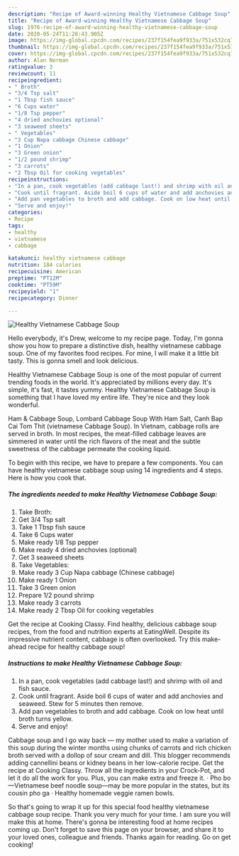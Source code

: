 ```yaml
---
description: "Recipe of Award-winning Healthy Vietnamese Cabbage Soup"
title: "Recipe of Award-winning Healthy Vietnamese Cabbage Soup"
slug: 1976-recipe-of-award-winning-healthy-vietnamese-cabbage-soup
date: 2020-05-24T11:28:43.905Z
image: https://img-global.cpcdn.com/recipes/237f154fea9f933a/751x532cq70/healthy-vietnamese-cabbage-soup-recipe-main-photo.jpg
thumbnail: https://img-global.cpcdn.com/recipes/237f154fea9f933a/751x532cq70/healthy-vietnamese-cabbage-soup-recipe-main-photo.jpg
cover: https://img-global.cpcdn.com/recipes/237f154fea9f933a/751x532cq70/healthy-vietnamese-cabbage-soup-recipe-main-photo.jpg
author: Alan Norman
ratingvalue: 3
reviewcount: 11
recipeingredient:
- " Broth"
- "3/4 Tsp salt"
- "1 Tbsp fish sauce"
- "6 Cups water"
- "1/8 Tsp pepper"
- "4 dried anchovies optional"
- "3 seaweed sheets"
- " Vegetables"
- "3 Cup Napa cabbage Chinese cabbage"
- "1 Onion"
- "3 Green onion"
- "1/2 pound shrimp"
- "3 carrots"
- "2 Tbsp Oil for cooking vegetables"
recipeinstructions:
- "In a pan, cook vegetables (add cabbage last!) and shrimp with oil and fish sauce."
- "Cook until fragrant. Aside boil 6 cups of water and add anchovies and seaweed. Stew for 5 minutes then remove."
- "Add pan vegetables to broth and add cabbage. Cook on low heat until broth turns yellow."
- "Serve and enjoy!"
categories:
- Recipe
tags:
- healthy
- vietnamese
- cabbage

katakunci: healthy vietnamese cabbage 
nutrition: 184 calories
recipecuisine: American
preptime: "PT12M"
cooktime: "PT59M"
recipeyield: "1"
recipecategory: Dinner

---
```



![Healthy Vietnamese Cabbage Soup](https://img-global.cpcdn.com/recipes/237f154fea9f933a/751x532cq70/healthy-vietnamese-cabbage-soup-recipe-main-photo.jpg)

Hello everybody, it's Drew, welcome to my recipe page. Today, I'm gonna show you how to prepare a distinctive dish, healthy vietnamese cabbage soup. One of my favorites food recipes. For mine, I will make it a little bit tasty. This is gonna smell and look delicious.

Healthy Vietnamese Cabbage Soup is one of the most popular of current trending foods in the world. It's appreciated by millions every day. It's simple, it's fast, it tastes yummy. Healthy Vietnamese Cabbage Soup is something that I have loved my entire life. They're nice and they look wonderful.

Ham &amp; Cabbage Soup, Lombard Cabbage Soup With Ham Salt, Canh Bap Cai Tom Thit (vietnamese Cabbage Soup). In Vietnam, cabbage rolls are served in broth. In most recipes, the meat-filled cabbage leaves are simmered in water until the rich flavors of the meat and the subtle sweetness of the cabbage permeate the cooking liquid.


To begin with this recipe, we have to prepare a few components. You can have healthy vietnamese cabbage soup using 14 ingredients and 4 steps. Here is how you cook that.

<!--inarticleads1-->

##### The ingredients needed to make Healthy Vietnamese Cabbage Soup:

1. Take  Broth:
1. Get 3/4 Tsp salt
1. Take 1 Tbsp fish sauce
1. Take 6 Cups water
1. Make ready 1/8 Tsp pepper
1. Make ready 4 dried anchovies (optional)
1. Get 3 seaweed sheets
1. Take  Vegetables:
1. Make ready 3 Cup Napa cabbage (Chinese cabbage)
1. Make ready 1 Onion
1. Take 3 Green onion
1. Prepare 1/2 pound shrimp
1. Make ready 3 carrots
1. Make ready 2 Tbsp Oil for cooking vegetables


Get the recipe at Cooking Classy. Find healthy, delicious cabbage soup recipes, from the food and nutrition experts at EatingWell. Despite its impressive nutrient content, cabbage is often overlooked. Try this make-ahead recipe for healthy cabbage soup! 

<!--inarticleads2-->

##### Instructions to make Healthy Vietnamese Cabbage Soup:

1. In a pan, cook vegetables (add cabbage last!) and shrimp with oil and fish sauce.
1. Cook until fragrant. Aside boil 6 cups of water and add anchovies and seaweed. Stew for 5 minutes then remove.
1. Add pan vegetables to broth and add cabbage. Cook on low heat until broth turns yellow.
1. Serve and enjoy!


Cabbage soup and I go way back — my mother used to make a variation of this soup during the winter months using chunks of carrots and rich chicken broth served with a dollop of sour cream and dill. This blogger recommends adding cannellini beans or kidney beans in her low-calorie recipe. Get the recipe at Cooking Classy. Throw all the ingredients in your Crock-Pot, and let it do all the work for you. Plus, you can make extra and freeze it. · Pho bo—Vietnamese beef noodle soup—may be more popular in the states, but its cousin pho ga · Healthy homemade veggie ramen bowls. 

So that's going to wrap it up for this special food healthy vietnamese cabbage soup recipe. Thank you very much for your time. I am sure you will make this at home. There's gonna be interesting food at home recipes coming up. Don't forget to save this page on your browser, and share it to your loved ones, colleague and friends. Thanks again for reading. Go on get cooking!
